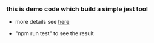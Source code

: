 ### this is demo code which build a simple jest tool

- more details see [here](https://blog.csdn.net/qiaotl/article/details/139985555)


- "npm run test" to see the result
